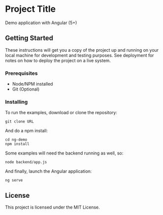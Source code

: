 # Project Title

Demo application with Angular (5+)

## Getting Started

These instructions will get you a copy of the project up and running on your local machine for development and testing purposes. See deployment for notes on how to deploy the project on a live system.

### Prerequisites

- Node/NPM installed
- Git (Optional)

### Installing

To run the examples, download or clone the repository:

```
git clone URL
```

And do a npm install:

```
cd ng-demo
npm install
```

Some examples will need the backend running as well, so:

```
node backend/app.js
```

And finally, launch the Angular application:

```
ng serve
```

## License

This project is licensed under the MIT License.
